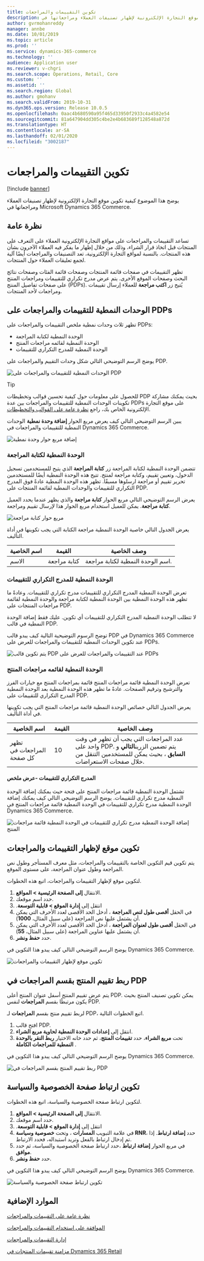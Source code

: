 ```yaml
---
title: تكوين التقييمات والمراجعات
description: يوضح هذا الموضوع كيفية تكوين موقع التجارة الإلكترونية لإظهار تصنيفات العملاء ومراجعاتها في Microsoft Dynamics 365 Commerce.
author: gvrmohanreddy
manager: annbe
ms.date: 10/01/2019
ms.topic: article
ms.prod: ''
ms.service: dynamics-365-commerce
ms.technology: ''
audience: Application user
ms.reviewer: v-chgri
ms.search.scope: Operations, Retail, Core
ms.custom: ''
ms.assetid: ''
ms.search.region: Global
ms.author: gmohanv
ms.search.validFrom: 2019-10-31
ms.dyn365.ops.version: Release 10.0.5
ms.openlocfilehash: 0aac4b680590a95f465d33950f2933c4a4582e54
ms.sourcegitcommit: 81a647904dd305c4be2e4b683689f128548a872d
ms.translationtype: HT
ms.contentlocale: ar-SA
ms.lasthandoff: 02/01/2020
ms.locfileid: "3002187"
---
```

# <a name="configure-ratings-and-reviews"></a>تكوين التقييمات والمراجعات


[!include [banner](includes/banner.md)]

يوضح هذا الموضوع كيفية تكوين موقع التجارة الإلكترونية لإظهار تصنيفات العملاء ومراجعاتها في Microsoft Dynamics 365 Commerce.

## <a name="overview"></a>نظرة عامة

تساعد التقييمات والمراجعات على مواقع التجارة الإلكترونية العملاء على التعرف على المنتجات قبل اتخاذ قرار الشراء، وذلك من خلال إظهار ما يفكر فيه العملاء الآخرون بشأن هذه المنتجات. بالنسبة لمواقع التجارة الإلكترونية، تعد التصنيفات والمراجعات أيضًا آلية لجمع تعليقات العملاء حول المنتجات. 

تظهر التقييمات في صفحات قائمة المنتجات وصفحات قائمة الفئات وصفحات نتائج البحث وصفحات الموقع الأخرى. يتم عرض مدرج تكراري للتقييمات ومراجعات المنتج على صفحات تفاصيل المنتج (PDPs). يُتيح زر **اكتب مراجعة** للعملاء إرسال تقييمات ومراجعات لأحد المنتجات.

## <a name="ratings-and-reviews-modules-on-pdps"></a>الوحدات النمطية للتقييمات والمراجعات على PDPs 

تظهر ثلاث وحدات نمطية ملخص التقييمات والمراجعات على PDPs:

- الوحدة النمطية لكتابة المراجعة
- الوحدة النمطية لقائمه مراجعات المنتج
- الوحدة النمطية للمدرج التكراري للتقييمات
 
يوضح الرسم التوضيحي التالي شكل وحدات التقييم والمراجعات على PDP.

![الوحدات النمطية للتقييمات والمراجعات على PDP](media/rnr-eCommerce-pdp-reviews-modules_design.png)

> [!TIP] 
> للحصول على معلومات حول كيفية تحسين قوالب وتخطيطات PDP بحيث يمكنك مشاركة تكوينات الوحدات النمطية للتقييمات والمراجعات بين عدة PDPs على موقع التجارة الإلكترونية الخاص بك، راجع [نظرة عامة على القوالب والتخطيطات](templates-layouts-overview.md).

يبين الرسم التوضيحي التالي كيف يعرض مربع الحوار **إضافة وحدة نمطية** الوحدات النمطية للتقييمات والمراجعات في Dynamics 365 Commerce.

![إضافة مربع حوار وحدة نمطية](media/rnr-eCommerce-pdp-adding-rnr-modules.png)

### <a name="write-review-module"></a>الوحدة النمطية لكتابة المراجعة

تتضمن الوحدة النمطية لكتابة المراجعة زر **كتابة المراجعة** الذي يتيح للمستخدمين تسجيل الدخول، وتعيين تقييم، وكتابة مراجعة لمنتج. تتيح هذه الوحدة النمطية أيضًا للمستخدمين تحرير تقييم أو مراجعة ارسلوها مسبقًا. تظهر هذه الوحدة النمطية عادةً فوق المدرج التكراري للتقييمات والوحدات النمطية لقائمة المنتجات على PDP.

يعرض الرسم التوضيحي التالي مربع الحوار **كتابة مراجعة** والذي يظهر عندما يحدد العميل **كتابة مراجعة**. يمكن للعميل استخدام مربع الحوار هذا لإرسال تقييم ومراجعة.

![مربع حوار كتابة مراجعة](media/rnr-eCommerce-write-review-module.png)

يعرض الجدول التالي خاصية الوحدة النمطية مراجعة الكتابة التي يجب تكوينها في أداة التأليف.

| اسم الخاصية | القيمة        | وصف الخاصية                 |
|---------------|--------------|--------------------------------------|
| الاسم          | كتابة مراجعة | اسم الوحدة النمطية لكتابة مراجعة. |

### <a name="ratings-histogram-module"></a>الوحدة النمطية للمدرج التكراري للتقييمات

تعرض الوحدة النمطية المدرج التكراري للتقييمات مدرج تكراري للتقييمات. وعادةً ما تظهر هذه الوحدة النمطية بين الوحدة النمطية لكتابة مراجعة والوحدة النمطية لقائمة مراجعات المنتجات على PDP.

لا تتطلب الوحدة النمطية المدرج التكراري للتقييمات أي تكوين. عليك فقط إضافة الوحدة النمطية في قالب PDP. 

توضح الرسوم التوضيحية التالية كيف يبدو قالب PDP في Dynamics 365 Commerce عند تكوين الوحدات النمطية للتقييمات والمراجعات للعرض على PDPs.

![يتم تكوين قالب PDP عند التقييمات والمراجعات للعرض على PDPs](media/rnr-eCommerce-pdp-reviews-modules.png)

### <a name="product-reviews-list-module"></a>الوحدة النمطية لقائمه مراجعات المنتج

تعرض الوحدة النمطية قائمة مراجعات المنتج قائمة بمراجعات المنتج مع خيارات الفرز والترشيح وترقيم الصفحات. عادةً ما تظهر هذه الوحدة النمطية بعد الوحدة النمطية المدرج التكراري للتقييمات على PDP.

يعرض الجدول التالي خصائص الوحدة النمطية قائمة مراجعات المنتج التي يجب تكوينها في أداة التأليف.

| اسم الخاصية              | القيمة | وصف الخاصية |
|----------------------------|-------| ---------------------|
| تظهر المراجعات في كل صفحة | 10    | عدد المراجعات التي يجب أن تظهر في وقت واحد على PDP. يتم تضمين الزرين**التالي** و **السابق** ، بحيث يمكن للمستخدمين التنقل من خلال صفحات الاستعراضات. |

#### <a name="ratings-histogram--summary-view"></a>المدرج التكراري للتقييمات -عرض ملخص

تشتمل الوحدة النمطية قائمة مراجعات المنتج على فتحة حيث يمكنك إضافة الوحدة النمطية مدرج تكراري للتقييمات. يوضح الرسم التوضيحي التالي كيف يمكنك إضافة الوحدة النمطية مدرج تكراري للتقييمات في الوحدة النمطية قائمة مراجعات المنتج في Dynamics 365 Commerce.

![إضافة الوحدة النمطية مدرج تكراري للتقييمات في الوحدة النمطية قائمة مراجعات المنتج](media/rnr-eCommerce-pdp-rating-histogram-summary.png)

## <a name="configure-a-site-to-show-ratings-and-reviews"></a>تكوين موقع لإظهار التقييمات والمراجعات

يتم تكوين قيم التكوين الخاصة بالتقييمات والمراجعات، مثل معرف المستأجر وطول نص المراجعة وطول عنوان المراجعة، على مستوى الموقع. 

لتكوين موقع لإظهار التقييمات والمراجعات، اتبع هذه الخطوات. 

1. الانتقال **إلى الصفحة الرئيسية \> المواقع**.
1. حدد اسم موقعك. 
1. انتقل إلى **إدارة الموقع \> ‏‫قابلية التوسعة**. 
1. في الحقل **أقصى طول لنص المراجعة** ، أدخل الحد الأقصى لعدد الأحرف التي يمكن أن يشتمل عليها نص المراجعة (على سبيل المثال، **1000**). 
1. في الحقل **أقصى طول لعنوان المراجعة** ، أدخل الحد الأقصى لعدد الأحرف التي يمكن أن يشتمل عليها عناوين المراجعة (على سبيل المثال، **55**). 
1. حدد **حفظ ونشر**. 

يوضح الرسم التوضيحي التالي كيف يبدو هذا التكوين في Dynamics 365 Commerce.

![تكوين موقع لإظهار التقييمات والمراجعات](media/rnr-eCommerce-site-appsettings.png)

## <a name="link-a-product-rating-to-the-reviews-section-of-a-pdp"></a>ربط تقييم المنتج بقسم المراجعات في PDP

يتم عرض تقييم المنتج أسفل عنوان المنتج أعلى PDP. يمكن تكوين تصنيف المنتج بحيث يكون مرتبطًا بقسم **المراجعات** لنفس PDP. 

لربط تقييم منتج بقسم **المراجعات** لـ PDP، اتبع الخطوات التالية.

1. افتح قالب PDP. 
1. انتقل إلى **إعدادات الوحدة النمطية لحاوية مربع الشراء**.
1. تحت **مربع الشراء**، حدد **تقييمات المنتج**، ثم حدد خانه الاختيار **ربط النقر بالوحدة النمطية للمراجعات الكاملة** .

يوضح الرسم التوضيحي التالي كيف يبدو هذا التكوين في Dynamics 365 Commerce.

![ربط تقييم المنتج بقسم المراجعات في PDP](media/rnr-eCommerce-buy-box-rating-summary.png)

## <a name="configure-the-link-for-the-privacy-and-policy-page"></a>تكوين ارتباط صفحة الخصوصية والسياسة

لتكوين ارتباط صفحة الخصوصية والسياسة، اتبع هذه الخطوات.

1. الانتقال **إلى الصفحة الرئيسية \> المواقع**.
1. حدد اسم موقعك. 
1. انتقل إلى **إدارة الموقع \> ‏‫قابلية التوسعة**.
1. في علامة التبويب **المسارات** ، وتحت **خصوصية وسياسة RNR**، حدد **إضافة ارتباط**. إذا تم إدخال ارتباط بالفعل وتريد استبداله، فحدد الارتباط. 
1. في مربع الحوار **إضافة ارتباط** ،حدد ارتباط صفحة الخصوصية والسياسة، ثم حدد **موافق**. 
1. حدد **حفظ ونشر**. 

يوضح الرسم التوضيحي التالي كيف يبدو هذا التكوين في Dynamics 365 Commerce.

![تكوين ارتباط صفحة الخصوصية والسياسة](media/rnr-eCommerce-rnr-privacy-policy-link.png)

## <a name="additional-resources"></a>الموارد الإضافية

[نظرة عامة على التقييمات والمراجعات](ratings-reviews-overview.md)

[الموافقة على استخدام التقييمات والمراجعات](opt-in-ratings-reviews.md)

[إدارة التقييمات والمراجعات](manage-reviews.md)

[مزامنة تقييمات المنتجات في Dynamics 365 Retail](sync-product-ratings.md)
